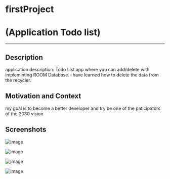 # firstProject
# (Application Todo list)
---

<!--- <BadrFadul> <firstProject> ---->


Description
---
application description: Todo List app where you can add/delete with impleminting ROOM Database.
i have learned how to delete the data from the recycler.



Motivation and Context
---
my goal is to become a better developer and try be one of the paticipators of the 2030 vision 


 Screenshots
---
![image](https://user-images.githubusercontent.com/91477056/139569418-4872c424-69b9-4f69-88ee-b4d5b1c28975.png)

![image](https://user-images.githubusercontent.com/91477056/139569433-e9a757b0-ae00-4510-9ec6-c90d178d9edf.png)

![image](https://user-images.githubusercontent.com/91477056/139569452-5b62a5ae-20c2-485c-af65-1b0c6957e7d4.png)

![image](https://user-images.githubusercontent.com/91477056/139569495-3578a55f-8cad-4015-b401-625ac1a463d5.png)


 




